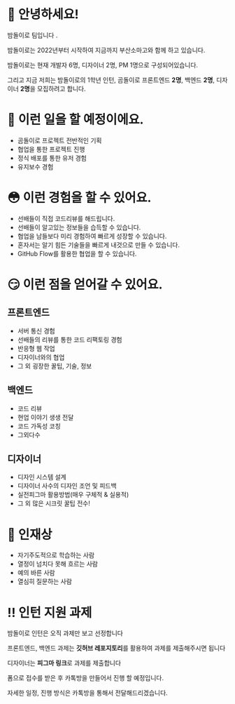 # 👋 안녕하세요!

밤돌이로 팀입니다 .

밤돌이로는 2022년부터 시작하여 지금까지 부산소마고와 함께 하고 있습니다.

밤돌이로는 현재 개발자 6명, 디자이너 2명, PM 1명으로 구성되어있습니다.

그리고 지금 저희는 밤돌이로의 1학년 인턴, 곰돌이로 프론트엔드 **2명**, 백엔드 **2명**, 디자이너 **2명**을 모집하려고 합니다.

# 🍓 이런 일을 할 예정이에요.

- 곰돌이로 프로젝트 전반적인 기획
- 협업을 통한 프로젝트 진행
- 정식 배포를 통한 유저 경험
- 유지보수 경험

# 😳 이런 경험을 할 수 있어요.

- 선배들이 직접 코드리뷰를 해드립니다.
- 선배들이 알고있는 정보들을 습득할 수 있습니다.
- 협업을 남들보다 미리 경험하여 빠르게 성장할 수 있습니다.
- 혼자서는 알기 힘든 기술들을 빠르게 내것으로 만들 수 있습니다.
- GitHub Flow를 활용한 협업을 할 수 있습니다.

# 😏 이런 점을 얻어갈 수 있어요.

## 프론트엔드

- 서버 통신 경험
- 선배들의 리뷰를 통한 코드 리팩토링 경험
- 반응형 웹 작업
- 디자이너와의 협업
- 그 외 굉장한 꿀팁, 기술, 정보

## 백엔드

- 코드 리뷰
- 현업 이야기 생생 전달
- 코드 가독성 코칭
- 그외다수

## 디자이너

- 디자인 시스템 설계
- 디자이너 사수의 디자인 조언 및 피드백
- 실전피그마 활용방법(매우 구체적 & 실용적)
- 그 외 많은 시크릿 꿀팁 전수!

# 🎸 인재상

- 자기주도적으로 학습하는 사람
- 열정이 넘치다 못해 흐르는 사람
- 예의 바른 사람
- 열심히 질문하는 사람

# ‼️ 인턴 지원 과제

밤돌이로 인턴은 오직 과제만 보고 선정합니다

프론트엔드, 백엔드 과제는 **깃허브 레포지토리**를 활용하여 과제를 제출해주시면 됩니다

디자이너는 **피그마 링크**로 과제를 제출합니다

폼으로 접수를 받은 후 카톡방을 만들어서 진행 할 예정입니다.

자세한 일정, 진행 방식은 카톡방을 통해서 전달해드리겠습니다.

